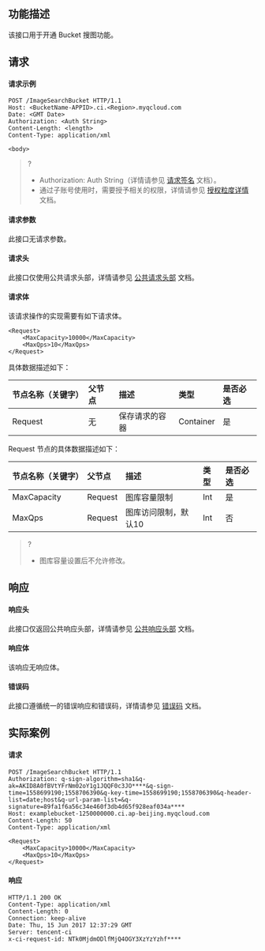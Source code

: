 ## 功能描述

该接口用于开通 Bucket 搜图功能。

## 请求

#### 请求示例

```plaintext
POST /ImageSearchBucket HTTP/1.1
Host: <BucketName-APPID>.ci.<Region>.myqcloud.com
Date: <GMT Date>
Authorization: <Auth String>
Content-Length: <length>
Content-Type: application/xml

<body>
```

>? 
> - Authorization: Auth String（详情请参见 [请求签名](https://cloud.tencent.com/document/product/436/7778) 文档）。
> - 通过子账号使用时，需要授予相关的权限，详情请参见 [授权粒度详情](https://cloud.tencent.com/document/product/460/41741) 文档。
> 

#### 请求参数

此接口无请求参数。


#### 请求头

此接口仅使用公共请求头部，详情请参见 [公共请求头部](https://cloud.tencent.com/document/product/436/7728) 文档。

#### 请求体

该请求操作的实现需要有如下请求体。

```plaintext
<Request>
	<MaxCapacity>10000</MaxCapacity>
	<MaxQps>10</MaxQps>
</Request>
```

具体数据描述如下：

| 节点名称（关键字） | 父节点 | 描述           | 类型      | 是否必选 |
| :----------------- | :----- | :------------- | :-------- | :--- |
| Request            | 无     | 保存请求的容器 | Container | 是   |

Request 节点的具体数据描述如下：

| 节点名称（关键字） | 父节点  | 描述                 | 类型 | 是否必选 |
| :----------------- | :------ | :------------------- | :--- | :--- |
| MaxCapacity        | Request | 图库容量限制         | Int  | 是   |
| MaxQps             | Request | 图库访问限制，默认10 | Int  | 否   |

>? 
> - 图库容量设置后不允许修改。


## 响应

#### 响应头

此接口仅返回公共响应头部，详情请参见 [公共响应头部](https://cloud.tencent.com/document/product/436/7729) 文档。


#### 响应体

该响应无响应体。

#### 错误码

此接口遵循统一的错误响应和错误码，详情请参见 [错误码](https://cloud.tencent.com/document/product/436/7730) 文档。

## 实际案例

#### 请求

```plaintext
POST /ImageSearchBucket HTTP/1.1
Authorization: q-sign-algorithm=sha1&q-ak=AKID8A0fBVtYFrNm02oY1g1JQQF0c3JO****&q-sign-time=1558699190;1558706390&q-key-time=1558699190;1558706390&q-header-list=date;host&q-url-param-list=&q-signature=89fa1f6a56c34e460f3db4d65f928eaf034a****
Host: examplebucket-1250000000.ci.ap-beijing.myqcloud.com
Content-Length: 50
Content-Type: application/xml

<Request>
	<MaxCapacity>10000</MaxCapacity>
	<MaxQps>10</MaxQps>
</Request>
```

#### 响应

```plaintext
HTTP/1.1 200 OK
Content-Type: application/xml
Content-Length: 0
Connection: keep-alive
Date: Thu, 15 Jun 2017 12:37:29 GMT
Server: tencent-ci
x-ci-request-id: NTk0MjdmODlfMjQ4OGY3XzYzYzhf****
```
